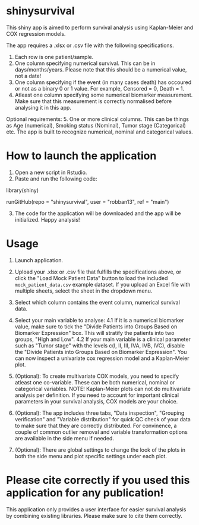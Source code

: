 # shinysurvival

This shiny app is aimed to perform survival analysis using Kaplan-Meier and COX regression models. 

The app requires a .xlsx or .csv file with the following specifications.

1. Each row is one patient/sample.
2. One column specifying numerical survival. This can be in days/months/years. Please note that this should be a numerical value, not a date!
3. One column specifying if the event (in many cases death) has occoured or not as a binary 0 or 1 value. For example, Censored = 0, Death = 1.
4. Atleast one column specifying some numerical biomarker measurement. Make sure that this measurement is correctly normalised before analysing it in this app.

Optional requirements: 
5. One or more clinical columns. This can be things as Age (numerical), Smoking status (Nominal), Tumor stage (Categorical) etc. The app is built to recognize numerical, nominal and categorical values.

# How to launch the application 

1. Open a new script in Rstudio.
2. Paste and run the following code:

library(shiny)

runGitHub(repo = "shinysurvival", user = "robban13", ref = "main")

3. The code for the application will be downloaded and the app will be initialized. Happy analysis! 


# Usage 

1. Launch application.
2. Upload your .xlsx or .csv file that fulfills the specifications above, or click the "Load Mock Patient Data" button to load the included `mock_patient_data.csv` example dataset. If you upload an Excel file with multiple sheets, select the sheet in the dropdown menu.
3. Select which column contains the event column, numerical survival data.
4. Select your main variable to analyse:
   4.1 If it is a numerical biomarker value, make sure to tick the "Divide Patients into Groups Based on Biomarker Expression" box. This will stratify the patients into two groups, "High and Low".
   4.2 If your main variable is a clinical parameter such as "Tumor stage" with the levels c(I, II, III, IVA, IVB, IVC), disable the "Divide Patients into Groups Based on Biomarker Expression".
You can now inspect a univariate cox regression model and a Kaplan-Meier plot.

5. (Optional): To create multivariate COX models, you need to specify atleast one co-variable. These can be both numerical, nominal or categorical variables.
   NOTE! Kaplan-Meier plots can not do multivariate analysis per definition. If you need to account for important clinical parameters in your survival analysis, COX models are your choice.
6. (Optional): The app includes three tabs, "Data inspection", "Grouping verification" and "Variable distribution" for quick QC check of your data to make sure that they are correctly distributed. For convinence, a couple of common outlier removal and variable transformation options are available in the side menu if needed.
7. (Optional): There are global settings to change the look of the plots in both the side menu and plot specific settings under each plot.

# Please cite correctly if you used this application for any publication! 
This application only provides a user interface for easier survival analysis by combining existing libraries. Please make sure to cite them correctly. 
